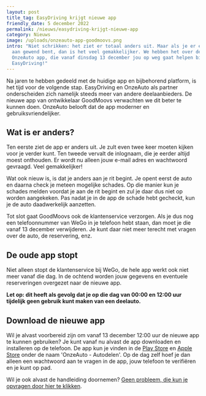 ```yaml
---
layout: post
title_tag: EasyDriving krijgt nieuwe app
friendly_date: 5 december 2022
permalink: /nieuws/easydriving-krijgt-nieuwe-app
category: Nieuws
image: /uploads/onzeauto-app-goodmoovs.png
intro: "Niet schrikken: het ziet er totaal anders uit. Maar als je er eenmaal
  aan gewend bent, dan is het veel gemakkelijker. We hebben het over de nieuwe
  OnzeAuto app, die vanaf dinsdag 13 december jou op weg gaat helpen bij
  EasyDriving!"
---
```

Na jaren te hebben gedeeld met de huidige app en bijbehorend platform, is het tijd voor de volgende stap. EasyDriving en OnzeAuto als partner onderscheiden zich namelijk steeds meer van andere deelaanbieders. De nieuwe app van ontwikkelaar GoodMoovs verwachten we dit beter te kunnen doen. OnzeAuto belooft dat de app moderner en gebruiksvriendelijker.

## Wat is er anders?

Ten eerste ziet de app er anders uit. Je zult even twee keer moeten kijken voor je verder kunt. Ten tweede vervalt de inlognaam, die je eerder altijd moest onthouden. Er wordt nu alleen jouw e-mail adres en wachtwoord gevraagd. Veel gemakkelijker!

Wat ook nieuw is, is dat je anders aan je rit begint. Je opent eerst de auto en daarna check je meteen mogelijke schades. Op die manier kun je schades melden voordat je aan de rit begint en zul je daar dus niet op worden aangekeken. Pas nadat je in de app de schade hebt gecheckt, kun je de auto daadwerkelijk aanzetten.

Tot slot gaat GoodMoovs ook de klantenservice verzorgen. Als je dus nog een telefoonnummer van WeGo in je telefoon hebt staan, dan moet je die vanaf 13 december verwijderen. Je kunt daar niet meer terecht met vragen over de auto, de reservering, enz.

## De oude app stopt

Niet alleen stopt de klantenservice bij WeGo, de hele app werkt ook niet meer vanaf die dag. In de ochtend worden jouw gegevens en eventuele reserveringen overgezet naar de nieuwe app.

**Let op: dit heeft als gevolg dat je op die dag van 00:00 en 12:00 uur tijdelijk geen gebruik kunt maken van een deelauto.**

## Download de nieuwe app

Wil je alvast voorbereid zijn om vanaf 13 december 12:00 uur de nieuwe app te kunnen gebruiken? Je kunt vanaf nu alvast de app downloaden en installeren op de telefoon. De app kun je vinden in de [Play Store](https://play.google.com/store/apps/details?id=com.goodmoovs.onzeauto&gl=NL) en [Apple Store](https://apps.apple.com/nl/app/onzeauto-autodelen/id6443811310) onder de naam 'OnzeAuto - Autodelen'. Op de dag zelf hoef je dan alleen een wachtwoord aan te vragen in de app, jouw telefoon te verifiëren en je kunt op pad.

Wil je ook alvast de handleiding doornemen? [Geen probleem, die kun je opvragen door hier te klikken](https://uploads-ssl.webflow.com/606736e7d0646a2449d66faf/636a8362fd48d1ed112e32b8_Handleiding%20app%20OnzeAuto.pdf).